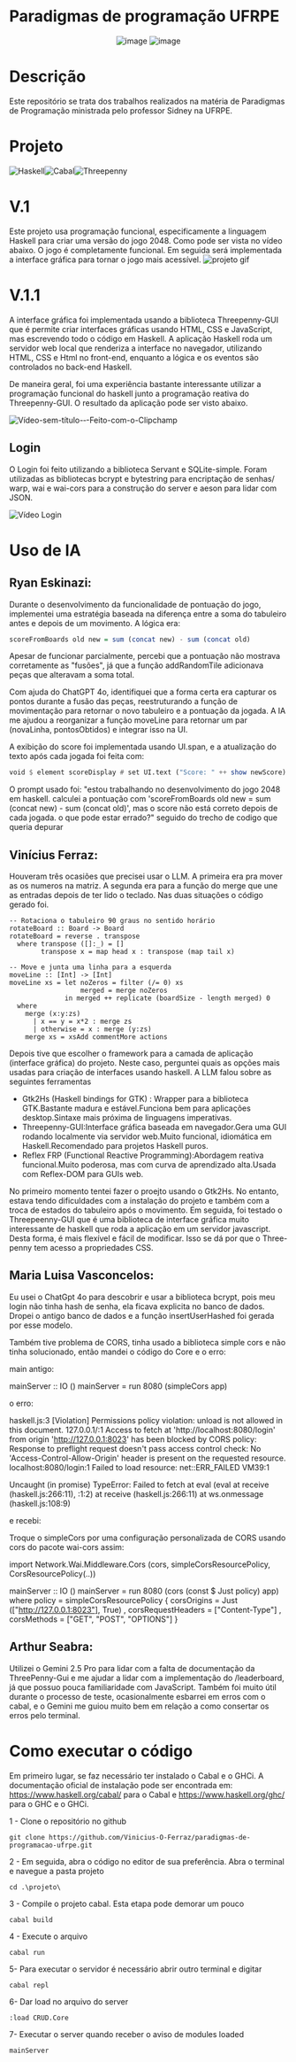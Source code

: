 # Paradigmas de programação UFRPE

<p align="center">
  <img src="https://github.com/user-attachments/assets/157a5d93-aaa7-436b-a0c2-d3099d8fd18a" alt="image">
  <img src="https://github.com/user-attachments/assets/aa87609e-1904-4392-b7c7-17e657dbe9fd" alt="image">
</p>

# Descrição

Este repositório se trata dos trabalhos realizados na matéria de Paradigmas de Programação ministrada pelo professor Sidney na UFRPE.

# Projeto

![Haskell](https://img.shields.io/badge/Haskell-%235e5086?style=for-the-badge&logo=haskell&logoColor=white)![Cabal](https://img.shields.io/badge/Cabal-%23007ACC?style=for-the-badge&logoColor=white)![Threepenny](https://img.shields.io/badge/Threepenny--GUI-%2331868f?style=for-the-badge)

# V.1

Este projeto usa programação funcional, especificamente a linguagem Haskell para criar uma versão do jogo 2048. Como pode ser vista no vídeo abaixo. O jogo é completamente funcional. Em seguida será implementada a interface gráfica para tornar o jogo mais acessível.
![projeto gif](https://github.com/user-attachments/assets/161fa44a-b87b-4310-9c9f-862e451f53ed)

# V.1.1

A interface gráfica foi implementada usando a biblioteca Threepenny-GUI que é permite criar interfaces gráficas usando HTML, CSS e JavaScript, mas escrevendo todo o código em Haskell. A aplicação Haskell roda um servidor web local que renderiza a interface no navegador, utilizando HTML, CSS e Html no front-end, enquanto a lógica e os eventos são controlados no back-end Haskell.

De maneira geral, foi uma experiência bastante interessante utilizar a programação funcional do haskell junto a programação reativa do Threepenny-GUI. O resultado da aplicação pode ser visto abaixo.

![Vídeo-sem-título-‐-Feito-com-o-Clipchamp](https://github.com/user-attachments/assets/e8344381-bbf7-41e6-9599-11674bc80a80)

## Login

O Login foi feito utilizando a biblioteca Servant e SQLite-simple. Foram utilizadas as bibliotecas bcrypt e bytestring para encriptação de senhas/ warp, wai e wai-cors para a construção do server e aeson para lidar com JSON.

![Vídeo Login](https://github.com/user-attachments/assets/4658d7bb-4d73-4519-a82b-553470fa9407)

# Uso de IA

## Ryan Eskinazi:

Durante o desenvolvimento da funcionalidade de pontuação do jogo, implementei uma estratégia baseada na diferença entre a soma do tabuleiro antes e depois de um movimento. A lógica era:

```haskell
scoreFromBoards old new = sum (concat new) - sum (concat old)
```

Apesar de funcionar parcialmente, percebi que a pontuação não mostrava corretamente as "fusões", já que a função addRandomTile adicionava peças que alteravam a soma total.

Com ajuda do ChatGPT 4o, identifiquei que a forma certa era capturar os pontos durante a fusão das peças, reestruturando a função de movimentação para retornar o novo tabuleiro e a pontuação da jogada. A IA me ajudou a reorganizar a função moveLine para retornar um par (novaLinha, pontosObtidos) e integrar isso na UI.

A exibição do score foi implementada usando UI.span, e a atualização do texto após cada jogada foi feita com:

```haskell
void $ element scoreDisplay # set UI.text ("Score: " ++ show newScore)
```

O prompt usado foi:
"estou trabalhando no desenvolvimento do jogo 2048 em haskell. calculei a pontuação com 'scoreFromBoards old new = sum (concat new) - sum (concat old)', mas o score não está correto depois de cada jogada. o que pode estar errado?" seguido do trecho de codigo que queria depurar

## Vinícius Ferraz:

Houveram três ocasiões que precisei usar o LLM. A primeira era pra mover as os numeros na matriz. A segunda era para a função do merge que une as entradas depois de ter lido o teclado. Nas duas situações o código gerado foi.

```
-- Rotaciona o tabuleiro 90 graus no sentido horário
rotateBoard :: Board -> Board
rotateBoard = reverse . transpose
  where transpose ([]:_) = []
        transpose x = map head x : transpose (map tail x)

-- Move e junta uma linha para a esquerda
moveLine :: [Int] -> [Int]
moveLine xs = let noZeros = filter (/= 0) xs
                  merged = merge noZeros
              in merged ++ replicate (boardSize - length merged) 0
  where
    merge (x:y:zs)
      | x == y = x*2 : merge zs
      | otherwise = x : merge (y:zs)
    merge xs = xsAdd commentMore actions
```

Depois tive que escolher o framework para a camada de aplicação (interface gráfica) do projeto. Neste caso, perguntei quais as opções mais usadas para criação de interfaces usando haskell. A LLM falou sobre as seguintes ferramentas

- Gtk2Hs (Haskell bindings for GTK) : Wrapper para a biblioteca GTK.Bastante madura e estável.Funciona bem para aplicações desktop.Sintaxe mais próxima de linguagens imperativas.
- Threepenny-GUI:Interface gráfica baseada em navegador.Gera uma GUI rodando localmente via servidor web.Muito funcional, idiomática em Haskell.Recomendado para projetos Haskell puros.
- Reflex FRP (Functional Reactive Programming):Abordagem reativa funcional.Muito poderosa, mas com curva de aprendizado alta.Usada com Reflex-DOM para GUIs web.

No primeiro momento tentei fazer o proejto usando o Gtk2Hs. No entanto, estava tendo dificuldades com a instalação do projeto e também com a troca de estados do tabuleiro após o movimento.
Em seguida, foi testado o Threepeenny-GUI que é uma biblioteca de interface gráfica muito interessante de haskell que roda a aplicação em um servidor javascript. Desta forma, é mais flexível e fácil de modificar. Isso se dá por que o Three-penny tem acesso a propriedades CSS.

## Maria Luisa Vasconcelos:

Eu usei o ChatGpt 4o para descobrir e usar a biblioteca bcrypt, pois meu login não tinha hash de senha, ela ficava explicita no banco de dados. Dropei o antigo banco de dados e a função insertUserHashed foi gerada por esse modelo.

Também tive problema de CORS, tinha usado a biblioteca simple cors e não tinha solucionado, então mandei o código do Core e o erro:

main antigo:

mainServer :: IO ()
mainServer = run 8080 (simpleCors app)

o erro:

haskell.js:3 [Violation] Permissions policy violation: unload is not allowed in this document.
127.0.0.1/:1 Access to fetch at 'http://localhost:8080/login' from origin 'http://127.0.0.1:8023' has been blocked by CORS policy: Response to preflight request doesn't pass access control check: No 'Access-Control-Allow-Origin' header is present on the requested resource.
localhost:8080/login:1
Failed to load resource: net::ERR_FAILED
VM39:1

Uncaught (in promise) TypeError: Failed to fetch
at eval (eval at receive (haskell.js:266:11), <anonymous>:1:2)
at receive (haskell.js:266:11)
at ws.onmessage (haskell.js:108:9)

e recebi:

Troque o simpleCors por uma configuração personalizada de CORS usando cors do pacote wai-cors assim:

import Network.Wai.Middleware.Cors (cors, simpleCorsResourcePolicy, CorsResourcePolicy(..))

mainServer :: IO ()
mainServer = run 8080 (cors (const $ Just policy) app)
where
policy = simpleCorsResourcePolicy
{ corsOrigins = Just (["http://127.0.0.1:8023"], True)
, corsRequestHeaders = ["Content-Type"]
, corsMethods = ["GET", "POST", "OPTIONS"]
}

## Arthur Seabra:
Utilizei o Gemini 2.5 Pro para lidar com a falta de documentação da ThreePenny-Gui e me ajudar a lidar com a implementação do /leaderboard, já que possuo pouca familiaridade com JavaScript.
Também foi muito útil durante o processo de teste, ocasionalmente esbarrei em erros com o cabal, e o Gemini me guiou muito bem em relação a como consertar os erros pelo terminal.

# Como executar o código

Em primeiro lugar, se faz necessário ter instalado o Cabal e o GHCi. A documentação oficial de instalação pode ser encontrada em: https://www.haskell.org/cabal/ para o Cabal e https://www.haskell.org/ghc/ para o GHC e o GHCi.

1 - Clone o repositório no github

```
git clone https://github.com/Vinicius-O-Ferraz/paradigmas-de-programacao-ufrpe.git
```

2 - Em seguida, abra o código no editor de sua preferência. Abra o terminal e navegue a pasta projeto

```
cd .\projeto\
```

3 - Compile o projeto cabal. Esta etapa pode demorar um pouco

```
cabal build
```

4 - Execute o arquivo

```
cabal run
```

5- Para executar o servidor é necessário abrir outro terminal e digitar

```
cabal repl
```

6- Dar load no arquivo do server

```
:load CRUD.Core
```

7- Executar o server quando receber o aviso de modules loaded

```
mainServer
```
